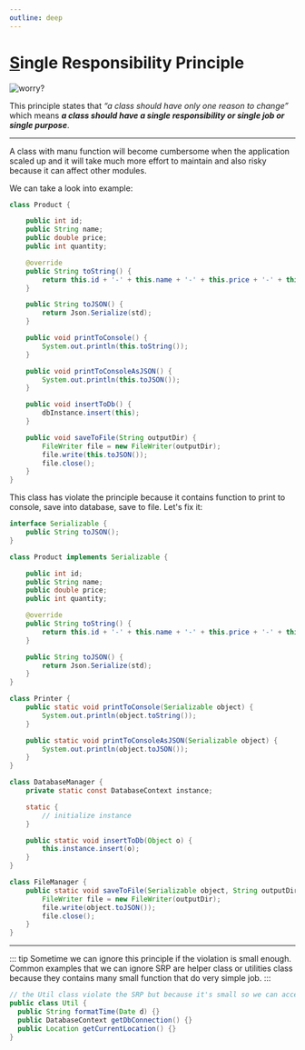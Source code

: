 ```yaml
---
outline: deep
---
```


# <ins>S</ins>ingle Responsibility Principle

<img src="/assets/solid/single-responsibility-hero.png" alt="worry?">

This principle states that *“a class should have only one reason to change”* which means ***a class should have a single responsibility or single job or single purpose***.

---

A class with manu function will become cumbersome when the application scaled up and it will take much more effort to maintain and also risky because it can affect other modules.

We can take a look into example:

```java
class Product {

    public int id;
    public String name;
    public double price;
    public int quantity;

    @override
    public String toString() {
        return this.id + '-' + this.name + '-' + this.price + '-' + this.quantity;
    }

    public String toJSON() {
        return Json.Serialize(std);
    }

    public void printToConsole() {
        System.out.println(this.toString());
    }

    public void printToConsoleAsJSON() {
        System.out.println(this.toJSON());
    }

    public void insertToDb() {
        dbInstance.insert(this);
    }

    public void saveToFile(String outputDir) {
        FileWriter file = new FileWriter(outputDir);
        file.write(this.toJSON());
        file.close();
    }
}
```

This class has violate the principle because it contains function to print to console, save into database, save to file. Let's fix it:

```java
interface Serializable {
    public String toJSON();
}

class Product implements Serializable {

    public int id;
    public String name;
    public double price;
    public int quantity;

    @override
    public String toString() {
        return this.id + '-' + this.name + '-' + this.price + '-' + this.quantity;
    }

    public String toJSON() {
        return Json.Serialize(std);
    }
}

class Printer {
    public static void printToConsole(Serializable object) {
        System.out.println(object.toString());
    }

    public static void printToConsoleAsJSON(Serializable object) {
        System.out.println(object.toJSON());
    }
}

class DatabaseManager {
    private static const DatabaseContext instance;

    static {
        // initialize instance
    }

    public static void insertToDb(Object o) {
        this.instance.insert(o);
    }
}

class FileManager {
    public static void saveToFile(Serializable object, String outputDir) {
        FileWriter file = new FileWriter(outputDir);
        file.write(object.toJSON());
        file.close();
    }
}
```

---

::: tip
Sometime we can ignore this principle if the violation is small enough.
Common examples that we can ignore SRP are helper class or utilities class because they contains many small function that do very simple job.
:::

```java
// the Util class violate the SRP but because it's small so we can accept it
public class Util {
  public String formatTime(Date d) {}
  public DatabaseContext getDbConnection() {}
  public Location getCurrentLocation() {}
}
```